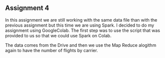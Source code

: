 ## Assignment 4 ##

In this assignment we are still working with the same data file than with the previous assignment but this time we are using Spark.
I decided to do my assignment using GoogleColab. The first step was to use the script that was provided to us so that we could use Spark on Colab.

The data comes from the Drive and then we use the Map Reduce alogithm again to have the number of flights by carrier. 
